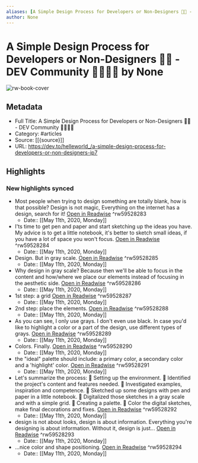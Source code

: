 ```yaml
---
aliases: [A Simple Design Process for Developers or Non-Designers 🤔🎨 - DEV Community 👩‍💻👨‍💻, A Simple Design Process for Developers or Non-Designers 🤔🎨 - DEV Community 👩‍💻👨‍💻]
author: None
---
```

# A Simple Design Process for Developers or Non-Designers 🤔🎨 - DEV Community 👩‍💻👨‍💻 by None

![rw-book-cover](https://readwise-assets.s3.amazonaws.com/static/images/article1.be68295a7e40.png)

## Metadata

- Full Title: A Simple Design Process for Developers or Non-Designers 🤔🎨 - DEV Community 👩‍💻👨‍💻
- Category: #articles
- Source: [[{source}]]
- URL: https://dev.to/helleworld_/a-simple-design-process-for-developers-or-non-designers-ip7

## Highlights
### New highlights synced
- Most people when trying to design something are totally blank, how is that possible? Design is not magic, Everything on the internet has a design, search for it! [Open in Readwise](https://readwise.io/open/59528283) ^rw59528283
    - Date:: [[May 11th, 2020, Monday]]
- I'ts time to get pen and paper and start sketching up the ideas you have. My advice is to get a little notebook, it's better to sketch small ideas, if you have a lot of space you won't focus. [Open in Readwise](https://readwise.io/open/59528284) ^rw59528284
    - Date:: [[May 11th, 2020, Monday]]
- Design. But in gray scale. [Open in Readwise](https://readwise.io/open/59528285) ^rw59528285
    - Date:: [[May 11th, 2020, Monday]]
- Why design in gray scale? Because then we'll be able to focus in the content and how/where we place our elements instead of focusing in the aesthetic side. [Open in Readwise](https://readwise.io/open/59528286) ^rw59528286
    - Date:: [[May 11th, 2020, Monday]]
- 1st step: a grid [Open in Readwise](https://readwise.io/open/59528287) ^rw59528287
    - Date:: [[May 11th, 2020, Monday]]
- 2nd step: place the elements. [Open in Readwise](https://readwise.io/open/59528288) ^rw59528288
    - Date:: [[May 11th, 2020, Monday]]
- As you can see, I only use grays. I don't even use black. In case you'd like to highlight a color or a part of the design, use different types of grays. [Open in Readwise](https://readwise.io/open/59528289) ^rw59528289
    - Date:: [[May 11th, 2020, Monday]]
- Colors. Finally. [Open in Readwise](https://readwise.io/open/59528290) ^rw59528290
    - Date:: [[May 11th, 2020, Monday]]
- the "ideal" palette should include: a primary color, a secondary color and a 'highlight' color. [Open in Readwise](https://readwise.io/open/59528291) ^rw59528291
    - Date:: [[May 11th, 2020, Monday]]
- Let's summarize the process:
  📌 Setting up the environment.
  📌 Identified the project's content and features needed.
  📌 Investigated examples, inspiration and competence.
  📌 Sketched up some designs with pen and paper in a little notebook.
  📌 Digitalized those sketches in a gray scale and with a simple grid.
  📌 Creating a palette.
  📌 Color the digital sketches, make final decorations and fixes. [Open in Readwise](https://readwise.io/open/59528292) ^rw59528292
    - Date:: [[May 11th, 2020, Monday]]
- design is not about looks, design is about information. Everything you're designing is about information. Without it, design is just... [Open in Readwise](https://readwise.io/open/59528293) ^rw59528293
    - Date:: [[May 11th, 2020, Monday]]
- ...nice color and shape positioning. [Open in Readwise](https://readwise.io/open/59528294) ^rw59528294
    - Date:: [[May 11th, 2020, Monday]]
